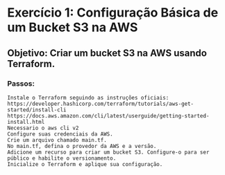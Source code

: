 # Exercício 1: Configuração Básica de um Bucket S3 na AWS

## Objetivo: Criar um bucket S3 na AWS usando Terraform.

### Passos:

``` 
Instale o Terraform seguindo as instruções oficiais:
https://developer.hashicorp.com/terraform/tutorials/aws-get-started/install-cli
https://docs.aws.amazon.com/cli/latest/userguide/getting-started-install.html
Necessario o aws cli v2 
Configure suas credenciais da AWS.
Crie um arquivo chamado main.tf.
No main.tf, defina o provedor da AWS e a versão.
Adicione um recurso para criar um bucket S3. Configure-o para ser público e habilite o versionamento.
Inicialize o Terraform e aplique sua configuração.
```
